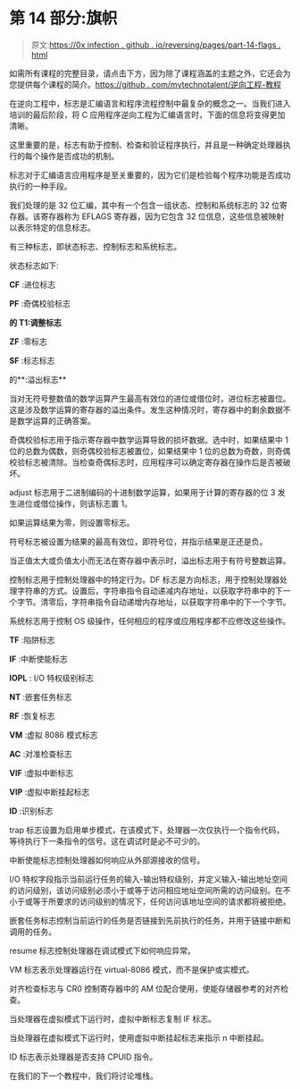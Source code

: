 # 第 14 部分:旗帜

> 原文:[https://0x infection . github . io/reversing/pages/part-14-flags . html](https://0xinfection.github.io/reversing/pages/part-14-flags.html)

如需所有课程的完整目录，请点击下方，因为除了课程涵盖的主题之外，它还会为您提供每个课程的简介。[https://github . com/mytechnotalent/逆向工程-教程](https://github.com/mytechnotalent/Reverse-Engineering-Tutorial)

在逆向工程中，标志是汇编语言和程序流程控制中最复杂的概念之一。当我们进入培训的最后阶段，将 C 应用程序逆向工程为汇编语言时，下面的信息将变得更加清晰。

这里重要的是，标志有助于控制、检查和验证程序执行，并且是一种确定处理器执行的每个操作是否成功的机制。

标志对于汇编语言应用程序是至关重要的，因为它们是检验每个程序功能是否成功执行的一种手段。

我们处理的是 32 位汇编，其中有一个包含一组状态、控制和系统标志的 32 位寄存器。该寄存器称为 EFLAGS 寄存器，因为它包含 32 位信息，这些信息被映射以表示特定的信息标志。

有三种标志，即状态标志、控制标志和系统标志。

状态标志如下:

**CF** :进位标志

**PF** :奇偶校验标志

**的 T1:调整标志**

**ZF** :零标志

**SF** :标志标志

的**:溢出标志**

当对无符号整数值的数学运算产生最高有效位的进位或借位时，进位标志被置位。这是涉及数学运算的寄存器的溢出条件。发生这种情况时，寄存器中的剩余数据不是数学运算的正确答案。

奇偶校验标志用于指示寄存器中数学运算导致的损坏数据。选中时，如果结果中 1 位的总数为偶数，则奇偶校验标志被置位，如果结果中 1 位的总数为奇数，则奇偶校验标志被清除。当检查奇偶标志时，应用程序可以确定寄存器在操作后是否被破坏。

adjust 标志用于二进制编码的十进制数学运算，如果用于计算的寄存器的位 3 发生进位或借位操作，则该标志置 1。

如果运算结果为零，则设置零标志。

符号标志被设置为结果的最高有效位，即符号位，并指示结果是正还是负。

当正值太大或负值太小而无法在寄存器中表示时，溢出标志用于有符号整数运算。

控制标志用于控制处理器中的特定行为。DF 标志是方向标志，用于控制处理器处理字符串的方式。设置后，字符串指令自动递减内存地址，以获取字符串中的下一个字节。清零后，字符串指令自动递增内存地址，以获取字符串中的下一个字节。

系统标志用于控制 OS 级操作，任何相应的程序或应用程序都不应修改这些操作。

**TF** :陷阱标志

**IF** :中断使能标志

**IOPL** : I/O 特权级别标志

**NT** :嵌套任务标志

**RF** :恢复标志

**VM** :虚拟 8086 模式标志

**AC** :对准检查标志

**VIF** :虚拟中断标志

**VIP** :虚拟中断挂起标志

**ID** :识别标志

trap 标志设置为启用单步模式，在该模式下，处理器一次仅执行一个指令代码，等待执行下一条指令的信号。这在调试时是必不可少的。

中断使能标志控制处理器如何响应从外部源接收的信号。

I/O 特权字段指示当前运行任务的输入-输出特权级别，并定义输入-输出地址空间的访问级别，该访问级别必须小于或等于访问相应地址空间所需的访问级别。在不小于或等于所要求的访问级别的情况下，任何访问该地址空间的请求都将被拒绝。

嵌套任务标志控制当前运行的任务是否链接到先前执行的任务，并用于链接中断和调用的任务。

resume 标志控制处理器在调试模式下如何响应异常。

VM 标志表示处理器运行在 virtual-8086 模式，而不是保护或实模式。

对齐检查标志与 CR0 控制寄存器中的 AM 位配合使用，使能存储器参考的对齐检查。

当处理器在虚拟模式下运行时，虚拟中断标志复制 IF 标志。

当处理器在虚拟模式下运行时，使用虚拟中断挂起标志来指示 n 中断挂起。

ID 标志表示处理器是否支持 CPUID 指令。

在我们的下一个教程中，我们将讨论堆栈。